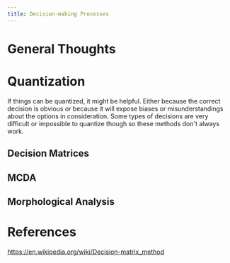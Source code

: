 ```yaml
---
title: Decision-making Processes
---
```


# General Thoughts



# Quantization

If things can be quantized, it might be helpful. Either because the correct decision is obvious or because it will expose biases or misunderstandings about the options in consideration. Some types of decisions are very difficult or impossible to quantize though so these methods don't always work. 

## Decision Matrices

## MCDA

## Morphological Analysis

# References
https://en.wikipedia.org/wiki/Decision-matrix_method
